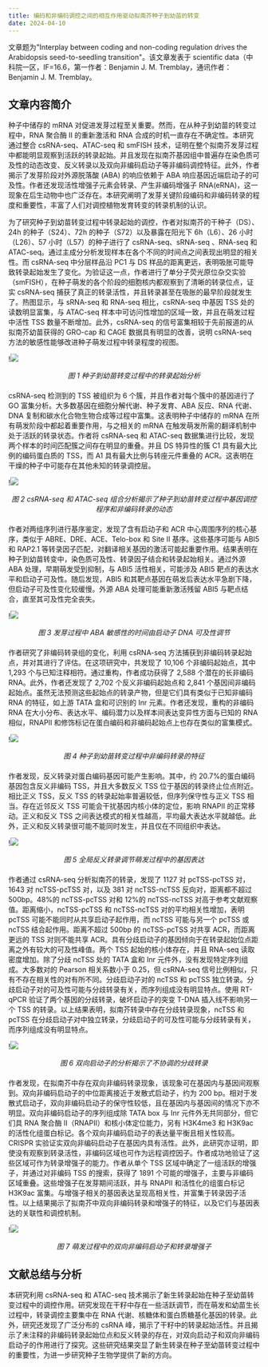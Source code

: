 ```yaml
---
title: 编码和非编码调控之间的相互作用驱动拟南芥种子到幼苗的转变
date: 2024-04-10
---
```


文章题为"Interplay between coding and non-coding regulation drives the Arabidopsis seed-to-seedling transition"。该文章发表于 scientific data（中科院一区，IF=16.6，第一作者：Benjamin J. M. Tremblay，通讯作者：Benjamin J. M. Tremblay。

<!--more-->

## 文章内容简介

种子中储存的 mRNA 对促进发芽过程至关重要。然而，在从种子到幼苗的转变过程中，RNA 聚合酶 II 的重新激活和 RNA 合成的时机一直存在不确定性。本研究通过整合 csRNA-seq、ATAC-seq 和 smFISH 技术，证明在整个拟南芥发芽过程中都能明显观察到活跃的转录起始。并且发现在拟南芥基因组中普遍存在染色质可及性的动态改变、反义转录以及双向非编码启动子等非编码调控特征。此外，作者揭示了发芽阶段对外源脱落酸 (ABA) 的响应依赖于 ABA 响应基因近端启动子的可及性。作者还发现活性增强子元素会转录、产生非编码增强子 RNA(eRNA)，这一现象在后生动物中也广泛存在。本研究阐明了发芽关键阶段编码和非编码转录的程度和重要性，丰富了人们对调控植物发育转变的转录机制的认识。

为了研究种子到幼苗转变过程中转录起始的调控，作者对拟南芥的干种子（DS）、24h 的种子（S24）、72h 的种子（S72）以及暴露在阳光下 6h（L6）、26 小时（L26）、57 小时（L57）的种子进行了 csRNA-seq、sRNA-seq 、RNA-seq 和 ATAC-seq。通过主成分分析发现样本在各个不同的时间点之间表现出明显的相关性。而 csRNA-seq 中分层样品沿 PC1 与 DS 样品的距离更远，表明吸胀可能导致转录起始发生了变化。为验证这一点，作者进行了单分子荧光原位杂交实验（smFISH），在种子萌发的各个阶段的细胞核内都观察到了清晰的转录位点，证实 csRNA-seq 捕获了真正的转录活性，并且转录甚至在吸胀的最早阶段就发生了。热图显示，与 sRNA-seq 和 RNA-seq 相比，csRNA-seq 中基因 TSS 处的读数明显富集，与 ATAC-seq 样本中可访问性增加的区域一致，并且在萌发过程中活性 TSS 数量不断增加。此外，csRNA-seq 的信号富集相较于先前报道的从拟南芥幼苗获得的 GRO-cap 和 CAGE 数据具有明显的改善，说明 csRNA-seq 方法的敏感性能够改进种子萌发过程中转录程度的视图。

!![](https://images.yuanj.top/202404091147288.png)

<div style="text-align:center; margin-bottom:20px;">
<em>图 1 种子到幼苗转变过程中的转录起始分析</em>
</div>

csRNA-seq 检测到的 TSS 被组织为 6 个簇，并且作者对每个簇中的基因进行了 GO 富集分析。大多数基因在细胞分解代谢、种子发育、ABA 反应、RNA 代谢、DNA 复制和碳水化合物生物合成等过程中富集。这表明种子中储存的 mRNA 在所有萌发阶段中都起着重要作用，与之相关的 mRNA 在触发萌发所需的翻译机制中处于活跃的转录状态。作者将 csRNA-seq 和 ATAC-seq 数据集进行比较，发现两个样本的时间匹配簇之间存在明显的重叠。并且 DS 特异性的簇 C1 具有最大比例的编码蛋白质的 TSS，而 A1 具有最大比例与转座元件重叠的 ACR。这表明在干燥的种子中可能存在其他未知的转录调控层。

!![](https://images.yuanj.top/202404091246708.png)

<div style="text-align:center; margin-bottom:20px;">
<em>图 2 csRNA-seq 和 ATAC-seq 组合分析揭示了种子到幼苗转变过程中基因调控程序和非编码转录的动态</em>
</div>

作者对两组序列进行基序鉴定，发现了含有启动子和 ACR 中心周围序列的核心基序，类似于 ABRE、DRE、ACE、Telo-box 和 Site II 基序。这些基序可能与 ABI5 和 RAP2.1 等转录因子匹配，对翻译相关基因的激活可能起重要作用。结果表明在种子到幼苗转变中，染色质可及性、转录因子结合和转录起始相关。通过外源 ABA 处理，早期萌发受到抑制，与 ABI5 活性相关，可能涉及 ABI5 靶点的表达水平和启动子可及性。随后发现，ABI5 和其靶点基因在萌发后表达水平急剧下降，但启动子可及性变化较缓慢。外源 ABA 处理可能重新激活残留 ABI5 与靶点结合，直至其可及性完全丧失。

!![](https://images.yuanj.top/202404091252238.png)

<div style="text-align:center; margin-bottom:20px;">
<em>图 3 发芽过程中 ABA 敏感性的时间由启动子 DNA 可及性调节</em>
</div>

作者研究了非编码转录组的变化，利用 csRNA-seq 方法捕获到非编码转录起始点，并对其进行了评估。在这项研究中，共发现了 10,106 个非编码起始点，其中 1,293 个与已知注释相符。通过重构，作者成功获得了 2,588 个潜在的长非编码 RNA。此外，作者还发现了 2,702 个反义非编码起始点和 2,841 个基因间非编码起始点。虽然无法预测这些起始点的转录产物，但是它们具有类似于已知非编码 RNA 的特征，如上游 TATA 盒和可识别的 Inr 元素。作者还发现，重构的非编码 RNA 在大小分布、表达水平、编码潜力以及样本间表达变异性方面与已知的 RNA 相似，RNAPII 和修饰标记在蛋白编码和非编码起始点上也存在类似的富集模式。

!![](https://images.yuanj.top/202404101429420.png)

<div style="text-align:center; margin-bottom:20px;">
<em>图 4 种子到幼苗转变过程中非编码转录的特征</em>
</div>

作者发现，反义转录对蛋白编码基因可能产生影响。其中，约 20.7%的蛋白编码基因包含反义非编码 TSS，并且大多数反义 TSS 位于基因的转录终止位点附近。相比正义 TSS，反义 TSS 的转录起始率普遍较低，但序列保守性与正义 TSS 相当。存在近邻反义 TSS 可能会干扰基因内核小体的定位，影响 RNAPII 的正常移动。正义和反义 TSS 之间表达模式的相关性越高，平均最大表达水平就越低。此外，正义和反义转录很可能不能同时发生，并且仅在不同组织中表达。

!![](https://images.yuanj.top/202404101430987.png)

<div style="text-align:center; margin-bottom:20px;">
<em>图 5 全局反义转录调节萌发过程中的基因表达</em>
</div>

作者通过 csRNA-seq 分析拟南芥的转录，发现了 1127 对 pcTSS-pcTSS 对，1643 对 ncTSS-pcTSS 对，以及 381 对 ncTSS-ncTSS 反向对，距离都不超过 500bp。48%的 ncTSS-pcTSS 对和 12%的 ncTSS-ncTSS 对高于参考文献观察值。距离缩小，ncTSS-pcTSS 和 ncTSS-ncTSS 对的平均相关性增加，表明 pcTSS 可能不能同时从共享启动子起作用，而 ncTSS 可能与另一个 pcTSS 或 ncTSS 结合起作用。距离不超过 500bp 的 ncTSS-pcTSS 对共享 ACR，而距离更远的 TSS 对则不能共享 ACR。具有分歧启动子的基因倾向于在转录起始位点距离之外有较大的可及性峰值。两个 TSS 起始的核小体存在，并且 RNA-seq 读取密度增加。除了分歧 ncTSS 处的 TATA 盒和 Inr 元件外，没有发现特定序列组成。大多数对的 Pearson 相关系数小于 0.25，但 csRNA-seq 信号比例相似，只有不存在相关性的对有所不同。分歧启动子对的 ncTSS 和 pcTSS 独立转录。分歧启动子对的可及性可能与分歧转录有关，而序列组成没有明显特点。使用 RT-qPCR 验证了两个基因的分歧转录，破坏启动子的突变 T-DNA 插入线不影响另一个 TSS 的转录。以上结果表明，拟南芥转录中存在分歧转录现象，ncTSS 和 pcTSS 在分歧启动子对中独立转录，分歧启动子的可及性可能与分歧转录有关，而序列组成没有明显特点。

!![](https://images.yuanj.top/202404101435132.png)

<div style="text-align:center; margin-bottom:20px;">
<em>图 6 双向启动子的分析揭示了不协调的分歧转录</em>
</div>

作者发现，在拟南芥中存在双向非编码转录现象，该现象可在基因内与基因间观察到。双向非编码启动子的中位距离接近于发散式启动子，约为 200 bp。相对于发散式启动子，双向非编码启动子的保守性较低，且在基因内与基因间的情况下亦不明显。双向非编码启动子的序列组成除 TATA box 与 Inr 元件外无共同部分，但它们具 RNA 聚合酶 II（RNAPII）和核小体定位能力，另有 H3K4me3 和 H3K9ac 的活性化组蛋白标记。各个双向非编码启动子的表达量平衡且相关性较高。CRISPR 实验证实双向非编码启动子在基因内具有活性。此外，此研究亦证明，即使没有观察到转录活性，非编码区域也可作为远程调控因子。作者成功地验证了这些区域可作为转录增强子的能力。作者从单个 TSS 区域中确定了一组活跃的增强子，并通过对非编码 TSS 的搜索，获得了 1891 个可能的增强子，主要与非编码区域重叠。这些增强子在发芽期间活跃，并与 RNAPII 和活性化的组蛋白标记 H3K9ac 富集。与增强子相关的基因表达呈现高相关性，并富集于转录因子活性。以上结果揭示了拟南芥中双向非编码转录和增强子的特征，以及它们与基因表达的关联性和调控机制。

!![](https://images.yuanj.top/202404101506985.png)

<div style="text-align:center; margin-bottom:20px;">
<em>图 7 萌发过程中的双向非编码启动子和转录增强子</em>
</div>

## 文献总结与分析

本研究利用 csRNA-seq 和 ATAC-seq 技术揭示了新生转录起始在种子至幼苗转变过程中的调控作用。研究发现在干籽中存在一些活跃调节，而在萌发和幼苗生长过程中，转录调控主要集中在 RNA 代谢、核糖体和蛋白质糖基化基因的转录。此外，研究还发现了广泛分布的 csRNA 峰，揭示了干籽中的转录起始活性。并且揭示了未注释的非编码转录起始位点和反义转录的存在，对双向启动子和双向非编码启动子的作用进行了探究。这些研究结果突显了新生转录在种子至幼苗转变过程中的重要性，为进一步研究种子生物学提供了新的方向。